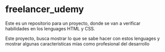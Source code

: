 # freelancer_udemy

Este es un repositorio para un proyecto, donde se van a verificar habilidades en los lenguages HTML y CSS.

Este proyecto, busca mostrar lo que se sabe hacer con estos lenguages y mostrar algunas caracteristicas mías como profesional del desarrollo
